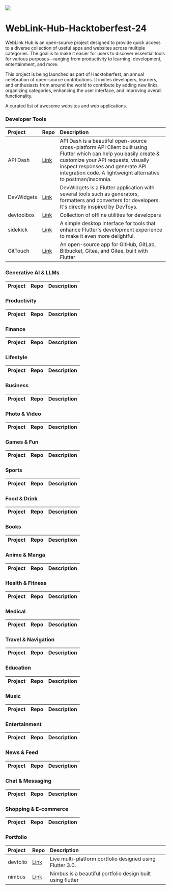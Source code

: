 <img src="https://readme-typing-svg.herokuapp.com/?color=00FFFF&size=40&width=900&height=80&lines=Hi%20there👋,%20Welcome%20to%20WebLink%20Hub"> 

# WebLink-Hub-Hacktoberfest-24
WebLink Hub is an open-source project designed to provide quick access to a diverse collection of useful apps and websites across multiple categories. The goal is to make it easier for users to discover essential tools for various purposes—ranging from productivity to learning, development, entertainment, and more.

This project is being launched as part of Hacktoberfest, an annual celebration of open-source contributions. It invites developers, learners, and enthusiasts from around the world to contribute by adding new links, organizing categories, enhancing the user interface, and improving overall functionality.

A curated list of awesome websites and web applications.

### Developer Tools

| Project    | Repo  | Description  |
|:-----------|:------|:-------------|
| API Dash   | [Link](https://github.com/foss42/apidash)             | API Dash is a beautiful open-source cross-platform API Client built using Flutter which can help you easily create & customize your API requests, visually inspect responses and generate API integration code. A lightweight alternative to postman/insomnia. |
| DevWidgets | [Link](https://github.com/gumbarros/DevWidgets)       | DevWidgets is a Flutter application with several tools such as generators, formatters and converters for developers. It's directly inspired by DevToys. |
| devtoolbox | [Link](https://github.com/PolyglotNetwork/devtoolbox) | Collection of offline utilities for developers |
| sidekick   | [Link](https://github.com/fluttertools/sidekick)      | A simple desktop interface for tools that enhance Flutter's development experience to make it even more delightful. |
| GitTouch   | [Link](https://github.com/git-touch/git-touch)        | An open-source app for GitHub, GitLab, Bitbucket, Gitea, and Gitee, built with Flutter |

### Generative AI & LLMs

| Project    | Repo  | Description  |
|:-----------|:------|:-------------|


### Productivity

| Project    | Repo  | Description  |
|:-----------|:------|:-------------|

### Finance

| Project    | Repo  | Description  |
|:-----------|:------|:-------------|

### Lifestyle

| Project    | Repo  | Description  |
|:-----------|:------|:-------------|

### Business

| Project    | Repo  | Description  |
|:-----------|:------|:-------------|

### Photo & Video

| Project    | Repo  | Description  |
|:-----------|:------|:-------------|

### Games & Fun

| Project    | Repo  | Description  |
|:-----------|:------|:-------------|

### Sports

| Project    | Repo  | Description  |
|:-----------|:------|:-------------|

### Food & Drink

| Project    | Repo  | Description  |
|:-----------|:------|:-------------|

### Books

| Project    | Repo  | Description  |
|:-----------|:------|:-------------|

### Anime & Manga

| Project    | Repo  | Description  |
|:-----------|:------|:-------------|

### Health & Fitness

| Project    | Repo  | Description  |
|:-----------|:------|:-------------|

### Medical

| Project    | Repo  | Description  |
|:-----------|:------|:-------------|

### Travel & Navigation

| Project    | Repo  | Description  |
|:-----------|:------|:-------------|

### Education

| Project    | Repo  | Description  |
|:-----------|:------|:-------------|

### Music

| Project    | Repo  | Description  |
|:-----------|:------|:-------------|

### Entertainment

| Project    | Repo  | Description  |
|:-----------|:------|:-------------|

### News & Feed

| Project    | Repo  | Description  |
|:-----------|:------|:-------------|

### Chat & Messaging

| Project    | Repo  | Description  |
|:-----------|:------|:-------------|

### Shopping & E-commerce

| Project    | Repo  | Description  |
|:-----------|:------|:-------------|

### Portfolio

| Project    | Repo  | Description  |
|:-----------|:------|:-------------|
| devfolio  | [Link](https://github.com/mhmzdev/devfolio)    | Live multi-platform portfolio designed using Flutter 3.0.  |
| nimbus    | [Link](https://github.com/david-legend/nimbus) | Nimbus is a beautiful portfolio design built using flutter |

